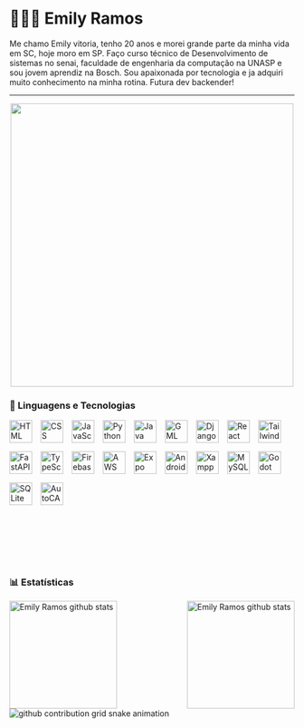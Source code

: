  # 👩🏻‍💻 Emily Ramos

Me chamo Emily vitoria, tenho 20 anos e morei grande parte da minha vida em SC, hoje moro em SP. Faço curso técnico de Desenvolvimento de sistemas no senai, faculdade de engenharia da computação na UNASP e sou jovem aprendiz na Bosch. Sou apaixonada por tecnologia e ja adquiri muito conhecimento na minha rotina. Futura dev backender!


---

<div align="center">
  <img width="500px"
    src="https://i.giphy.com/media/v1.Y2lkPTc5MGI3NjExNXN6a284djRtY2pmbHB5bnB2eHlhZ2h6djljbmZqbG5penl2MjFvZyZlcD12MV9pbnRlcm5hbF9naWZfYnlfaWQmY3Q9cw/Od6XmbZWLy5jHMBus4/giphy.gif"
  />
</div>

### 🤖 Linguagens e Tecnologias

<div style="display: flex; flex-wrap: wrap; gap: 15px; align-items: center;">
  <img alt="HTML" title="HTML" width="40px" src="https://cdn.jsdelivr.net/gh/devicons/devicon@latest/icons/html5/html5-original.svg" />
  <img alt="CSS" title="CSS" width="40px" src="https://upload.wikimedia.org/wikipedia/commons/thumb/a/ab/Official_CSS_Logo.svg/2048px-Official_CSS_Logo.svg.png" />
  <img alt="JavaScript" title="JavaScript" width="40px" src="https://cdn.jsdelivr.net/gh/devicons/devicon@latest/icons/javascript/javascript-original.svg" />
  <img alt="Python" title="Python" width="40px" src="https://cdn.jsdelivr.net/gh/devicons/devicon@latest/icons/python/python-original.svg" />
  <img alt="Java" title="Java" width="40px" src="https://cdn.jsdelivr.net/gh/devicons/devicon@latest/icons/java/java-original.svg" />
  <img alt="GML" title="GML" width="40px" src="https://www.svgrepo.com/show/373617/gamemaker.svg" />
  <img alt="Django" title="Django" width="40px" src="https://cdn.jsdelivr.net/gh/devicons/devicon@latest/icons/django/django-plain.svg" />
  <img alt="React" title="React" width="40px" src="https://cdn.jsdelivr.net/gh/devicons/devicon@latest/icons/react/react-original-wordmark.svg" />
  <img alt="Tailwind" title="Tailwind" width="40px" src="https://cdn.jsdelivr.net/gh/devicons/devicon@latest/icons/tailwindcss/tailwindcss-original.svg" />
  <img alt="FastAPI" title="FastAPI" width="40px" src="https://cdn.jsdelivr.net/gh/devicons/devicon@latest/icons/fastapi/fastapi-original.svg" />
  <img alt="TypeScript" title="TypeScript" width="40px" src="https://img.icons8.com/fluency/48/typescript--v2.png" />
  <img alt="Firebase" title="Firebase" width="40px" src="https://cdn.worldvectorlogo.com/logos/firebase-1.svg" />
  <img alt="AWS" title="AWS" width="40px" src="https://cdn.jsdelivr.net/gh/devicons/devicon@latest/icons/amazonwebservices/amazonwebservices-original-wordmark.svg" />
  <img alt="Expo" title="Expo" width="40px" src="https://avatars.githubusercontent.com/u/12504344?s=280&v=4" />
  <img alt="Android Studio" title="Android Studio" width="40px" src="https://upload.wikimedia.org/wikipedia/commons/thumb/c/c1/Android_Studio_icon_%282023%29.svg/1200px-Android_Studio_icon_%282023%29.svg.png" />
  <img alt="Xampp" title="Xampp" width="40px" src="https://upload.wikimedia.org/wikipedia/commons/d/dc/XAMPP_Logo.png" />
  <img alt="MySQL" title="MySQL" width="40px" src="https://images.icon-icons.com/1381/PNG/512/mysqlworkbench_93532.png" />
  <img alt="Godot" title="Godot" width="40px" src="https://godotengine.org/assets/press/icon_color.png" />
  <img alt="SQLite" title="SQLite" width="40px" src="https://upload.wikimedia.org/wikipedia/commons/thumb/9/97/Sqlite-square-icon.svg/1024px-Sqlite-square-icon.svg.png" />
  <img alt="AutoCAD" title="AutoCAD" width="40px" src="https://cdn.cybassets.com/media/W1siZiIsIjMwOTg0L3Byb2R1Y3RzLzUxMDkxODc3LzE3MzEzNzUzMjNfNjZjYjQ1YTRiZTQ2ZTgyYTIyN2QucG5nIl0sWyJwIiwidGh1bWIiLCI2MDB4NjAwIl1d.png?sha=6726de3800f8f839" />
</div>






<br/>
<br/>
<br/>
<br/>
<br/>
<br/>


### 📊 Estatísticas

<div>
    <a href="https://github.com/ramos-emily">
        <img align="left" height="190px"
            src="https://github-readme-stats.vercel.app/api?username=ramos-emily&show_icons=true&theme=tokyonight&include_all_commits=true" 
            alt="Emily Ramos github stats" />
    </a>
    <a href="https://github.com/ramos-emily">
        <img align="right" height="190px"
            src="https://github-readme-stats.vercel.app/api/top-langs/?username=ramos-emily&theme=tokyonight&layout=compact&custom_title=Tecnologias&langs_count=9"
            alt="Emily Ramos github stats" />
    </a>
</div>


<picture>
  <source media="(prefers-color-scheme: dark)" srcset="https://raw.githubusercontent.com/ramos-emily/ramos-emily/output/github-contribution-grid-snake-dark.svg">
   <source media="(prefers-color-scheme: light)" srcset="https://raw.githubusercontent.com/ramos-emily/ramos-emily/output/github-contribution-grid-snake-dark.svg">
  <img alt="github contribution grid snake animation" src="https://raw.githubusercontent.com/ramos-emily/YourUser/output/github-contribution-grid-snake.svg">
</picture>


